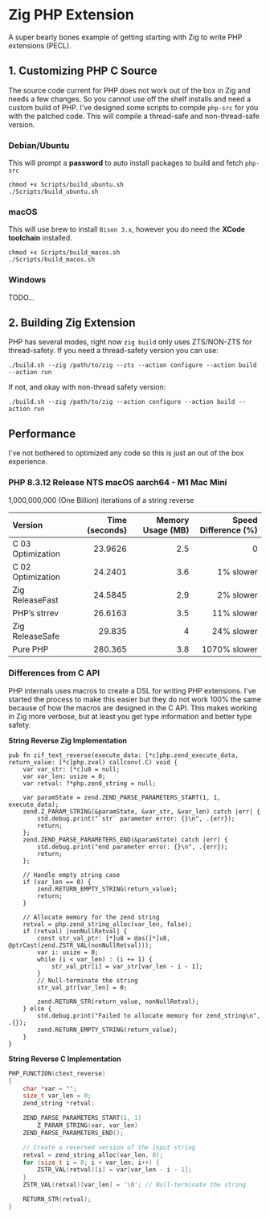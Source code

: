 # Zig PHP Extension

A super bearly bones example of getting starting with Zig to write PHP extensions (PECL).

## 1. Customizing PHP C Source

The source code current for PHP does not work out of the box in Zig and needs a few changes. So you cannot use off the shelf installs and need a custom build of PHP. I've designed some scripts to compile `php-src` for you with the patched code. This will compile a thread-safe and non-thread-safe version.

### Debian/Ubuntu

This will prompt a **password** to auto install packages to build and fetch `php-src`

    chmod +x Scripts/build_ubuntu.sh
    ./Scripts/build_ubuntu.sh

### macOS

This will use brew to install `Bison 3.x`, however you do need the **XCode toolchain** installed.

    chmod +x Scripts/build_macos.sh
    ./Scripts/build_macos.sh

### Windows

TODO...

## 2. Building Zig Extension

PHP has several modes, right now `zig build` only uses ZTS/NON-ZTS for thread-safety. If you need a thread-safety version you can use:

    ./build.sh --zig /path/to/zig --zts --action configure --action build --action run

If not, and okay with non-thread safety version:

    ./build.sh --zig /path/to/zig --action configure --action build --action run


## Performance

I've not bothered to optimized any code so this is just an out of the box experience.

### PHP 8.3.12 Release NTS macOS aarch64 - M1 Mac Mini

1,000,000,000 (One Billion) iterations of a string reverse

| Version           |   Time (seconds) |   Memory Usage (MB) |   Speed Difference (%) |
|:------------------|-----------------:|--------------------:|-----------------------:|
| C 03 Optimization |          23.9626 |                 2.5 |                0       |
| C 02 Optimization |          24.2401 |                 3.6 |              1% slower |
| Zig ReleaseFast   |          24.5845 |                 2.9 |              2% slower |
| PHP’s strrev      |          26.6163 |                 3.5 |            11% slower  |
| Zig ReleaseSafe   |          29.835  |                 4   |            24% slower  |
| Pure PHP          |         280.365  |                 3.8 |        1070% slower    |


### Differences from C API

PHP internals uses macros to create a DSL for writing PHP extensions. I've started the process to make this easier but they do not work 100% the same because
of how the macros are designed in the C API. This makes working in Zig more verbose, but at least you get type information and better type safety.

**String Reverse Zig Implementation**

```zig
pub fn zif_text_reverse(execute_data: [*c]php.zend_execute_data, return_value: [*c]php.zval) callconv(.C) void {
    var var_str: [*c]u8 = null;
    var var_len: usize = 0;
    var retval: ?*php.zend_string = null;

    var paramState = zend.ZEND_PARSE_PARAMETERS_START(1, 1, execute_data);
    zend.Z_PARAM_STRING(&paramState, &var_str, &var_len) catch |err| {
        std.debug.print("`str` parameter error: {}\n", .{err});
        return;
    };
    zend.ZEND_PARSE_PARAMETERS_END(&paramState) catch |err| {
        std.debug.print("end parameter error: {}\n", .{err});
        return;
    };

    // Handle empty string case
    if (var_len == 0) {
        zend.RETURN_EMPTY_STRING(return_value);
        return;
    }

    // Allocate memory for the zend string
    retval = php.zend_string_alloc(var_len, false);
    if (retval) |nonNullRetval| {
        const str_val_ptr: [*]u8 = @as([*]u8, @ptrCast(zend.ZSTR_VAL(nonNullRetval)));
        var i: usize = 0;
        while (i < var_len) : (i += 1) {
            str_val_ptr[i] = var_str[var_len - i - 1];
        }
        // Null-terminate the string
        str_val_ptr[var_len] = 0;

        zend.RETURN_STR(return_value, nonNullRetval);
    } else {
        std.debug.print("Failed to allocate memory for zend_string\n", .{});
        zend.RETURN_EMPTY_STRING(return_value);
    }
}
```

**String Reverse C Implementation**

```c
PHP_FUNCTION(ctext_reverse)
{
	char *var = "";
	size_t var_len = 0;
	zend_string *retval;

	ZEND_PARSE_PARAMETERS_START(1, 1)
		Z_PARAM_STRING(var, var_len)
	ZEND_PARSE_PARAMETERS_END();

	// Create a reversed version of the input string
	retval = zend_string_alloc(var_len, 0);
	for (size_t i = 0; i < var_len; i++) {
		ZSTR_VAL(retval)[i] = var[var_len - i - 1];
	}
	ZSTR_VAL(retval)[var_len] = '\0'; // Null-terminate the string

	RETURN_STR(retval);
}
```
